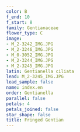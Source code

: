 ```yaml
---
color: B
f_end: 10
f_start: 8
family: Gentianaceae
flower_type: C
image:
- M_2-3242_IMG.JPG
- M_2-3246_IMG.JPG
- M_0-3052_IMG.JPG
- M_2-3244_IMG.JPG
- M_2-3245_IMG.JPG
latin: Gentianella ciliata
lead: M_2-3245_IMG.JPG
lead_sample: false
name: index.en
order: Gentianella
parallel: false
petals: 4
petals_joined: false
star_shape: false
title: Fringed Gentian
---
```

